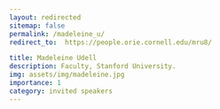```yaml
---
layout: redirected
sitemap: false
permalink: /madeleine_u/
redirect_to:  https://people.orie.cornell.edu/mru8/

title: Madeleine Udell
description: Faculty, Stanford University.
img: assets/img/madeleine.jpg
importance: 1
category: invited speakers
---
```

